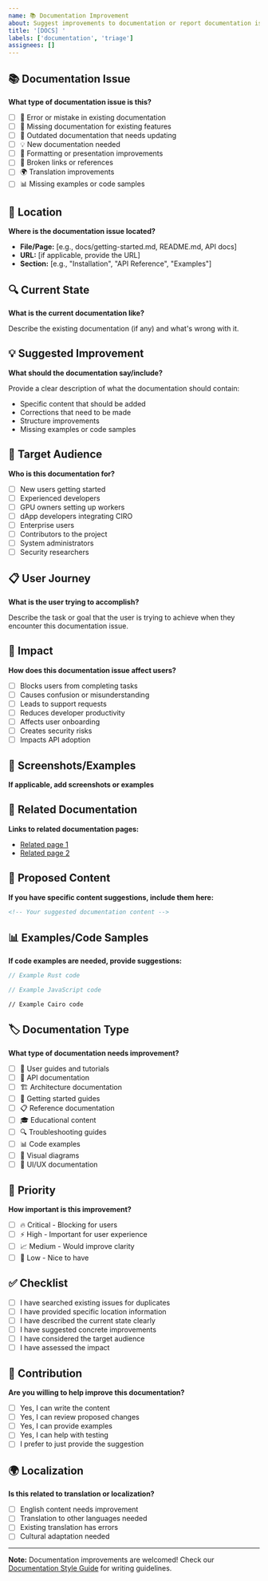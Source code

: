 ```yaml
---
name: 📚 Documentation Improvement
about: Suggest improvements to documentation or report documentation issues
title: '[DOCS] '
labels: ['documentation', 'triage']
assignees: []
---
```


## 📚 Documentation Issue

**What type of documentation issue is this?**

- [ ] 🐛 Error or mistake in existing documentation
- [ ] 📝 Missing documentation for existing features
- [ ] 🔄 Outdated documentation that needs updating
- [ ] 💡 New documentation needed
- [ ] 🎨 Formatting or presentation improvements
- [ ] 🔗 Broken links or references
- [ ] 🌍 Translation improvements
- [ ] 📊 Missing examples or code samples

## 📍 Location

**Where is the documentation issue located?**

- **File/Page:** [e.g., docs/getting-started.md, README.md, API docs]
- **URL:** [if applicable, provide the URL]
- **Section:** [e.g., "Installation", "API Reference", "Examples"]

## 🔍 Current State

**What is the current documentation like?**

Describe the existing documentation (if any) and what's wrong with it.

## 💡 Suggested Improvement

**What should the documentation say/include?**

Provide a clear description of what the documentation should contain:

- Specific content that should be added
- Corrections that need to be made
- Structure improvements
- Missing examples or code samples

## 🎯 Target Audience

**Who is this documentation for?**

- [ ] New users getting started
- [ ] Experienced developers
- [ ] GPU owners setting up workers
- [ ] dApp developers integrating CIRO
- [ ] Enterprise users
- [ ] Contributors to the project
- [ ] System administrators
- [ ] Security researchers

## 📋 User Journey

**What is the user trying to accomplish?**

Describe the task or goal that the user is trying to achieve when they encounter
this documentation issue.

## 🔄 Impact

**How does this documentation issue affect users?**

- [ ] Blocks users from completing tasks
- [ ] Causes confusion or misunderstanding
- [ ] Leads to support requests
- [ ] Reduces developer productivity
- [ ] Affects user onboarding
- [ ] Creates security risks
- [ ] Impacts API adoption

## 📸 Screenshots/Examples

**If applicable, add screenshots or examples**

<!-- You can drag and drop images here -->

## 🔗 Related Documentation

**Links to related documentation pages:**

- [Related page 1](URL)
- [Related page 2](URL)

## 📝 Proposed Content

**If you have specific content suggestions, include them here:**

```markdown
<!-- Your suggested documentation content -->
```

## 📊 Examples/Code Samples

**If code examples are needed, provide suggestions:**

```rust
// Example Rust code
```

```javascript
// Example JavaScript code
```

```cairo
// Example Cairo code
```

## 🏷️ Documentation Type

**What type of documentation needs improvement?**

- [ ] 📖 User guides and tutorials
- [ ] 🔧 API documentation
- [ ] 🏗️ Architecture documentation
- [ ] 🚀 Getting started guides
- [ ] 📋 Reference documentation
- [ ] 🎓 Educational content
- [ ] 🔍 Troubleshooting guides
- [ ] 📊 Code examples
- [ ] 🎨 Visual diagrams
- [ ] 📱 UI/UX documentation

## 🌟 Priority

**How important is this improvement?**

- [ ] 🔥 Critical - Blocking for users
- [ ] ⚡ High - Important for user experience
- [ ] 📈 Medium - Would improve clarity
- [ ] 🔮 Low - Nice to have

## ✅ Checklist

- [ ] I have searched existing issues for duplicates
- [ ] I have provided specific location information
- [ ] I have described the current state clearly
- [ ] I have suggested concrete improvements
- [ ] I have considered the target audience
- [ ] I have assessed the impact

## 🤝 Contribution

**Are you willing to help improve this documentation?**

- [ ] Yes, I can write the content
- [ ] Yes, I can review proposed changes
- [ ] Yes, I can provide examples
- [ ] Yes, I can help with testing
- [ ] I prefer to just provide the suggestion

## 🌍 Localization

**Is this related to translation or localization?**

- [ ] English content needs improvement
- [ ] Translation to other languages needed
- [ ] Existing translation has errors
- [ ] Cultural adaptation needed

---

**Note:** Documentation improvements are welcomed! Check our
[Documentation Style Guide](docs/contributing/documentation-style.md) for
writing guidelines.
